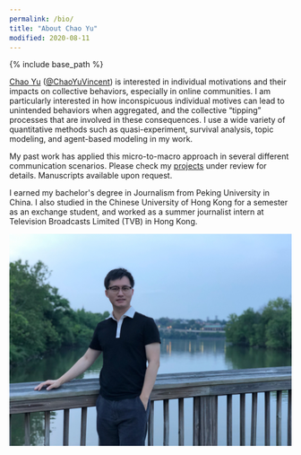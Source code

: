 ```yaml
---
permalink: /bio/
title: "About Chao Yu"
modified: 2020-08-11
---
```


{% include base_path %}

[Chao Yu](https://natematias.com) (<a href="https://twitter.com/ChaoYuVincent">@ChaoYuVincent</a>) is interested in individual motivations and their impacts on collective behaviors, especially in online communities. I am particularly interested in how inconspicuous individual motives can lead to unintended behaviors when aggregated, and the collective “tipping” processes that are involved in these consequences. I use a wide variety of quantitative methods such as quasi-experiment, survival analysis, topic modeling, and agent-based modeling in my work. 

My past work has applied this micro-to-macro approach in several different communication scenarios. Please check my <u><a href="../portfolio/" > projects</a></u>  under review for details. Manuscripts available upon request. 

I earned my bachelor's degree in Journalism from Peking University in China. I also studied in the Chinese University of Hong Kong for a semester as an exchange student, and worked as a summer journalist intern at Television Broadcasts Limited (TVB) in Hong Kong.

<img src="/images/big_pic.png" alt="Chao Yu"/>

<br/>
